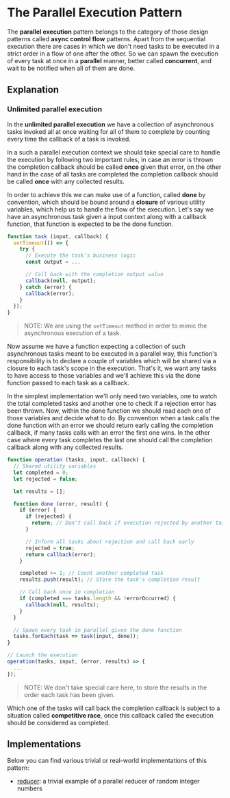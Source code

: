 # The Parallel Execution Pattern #

The **parallel execution** pattern belongs to the category of those design patterns called **async control flow** patterns. Apart from the sequential execution there are cases in which we don't need tasks to be executed in a strict order in a flow of one after the other. So we can spawn the execution of every task at once in a **parallel** manner, better called **concurrent**, and wait to be notified when all of them are done.

## Explanation ##

### Unlimited parallel execution ###

In the **unlimited parallel execution** we have a collection of asynchronous tasks invoked all at once waiting for all of them to complete by counting every time the callback of a task is invoked.

In a such a parallel execution context we should take special care to handle the execution by following two important rules, in case an error is thrown the completion callback should be called **once** given that error, on the other hand in the case of all tasks are completed the completion callback should be called **once** with any collected results.

In order to achieve this we can make use of a function, called **done** by convention, which should be bound around a **closure** of various utility variables, which help us to handle the flow of the execution. Let's say we have an asynchronous task given a input context along with a callback function, that function is expected to be the done function.

```javascript
function task (input, callback) {
  setTimeout(() => {
    try {
      // Execute the task's business logic
      const output = ...

      // Call back with the completion output value
      callback(null, output);
    } catch (error) {
      callback(error);
    }
  });
}
```

> NOTE: We are using the `setTimeout` method in order to mimic the asynchronous execution of a task.

Now assume we have a function expecting a collection of such asynchronous tasks meant to be executed in a parallel way, this function's responsibility is to declare a couple of variables which will be shared via a closure to each task's scope in the execution. That's it, we want any tasks to have access to those variables and we'll achieve this via the done function passed to each task as a callback.

In the simplest implementation we'll only need two variables, one to watch the total completed tasks and another one to check if a rejection error has been thrown. Now, within the done function we should read each one of those variables and decide what to do. By convention when a task calls the done function with an error we should return early calling the completion callback, if many tasks calls with an error the first one wins. In the other case where every task completes the last one should call the completion callback along with any collected results.

```javascript
function operation (tasks, input, callback) {
  // Shared utility variables
  let completed = 0;
  let rejected = false;

  let results = [];

  function done (error, result) {
    if (error) {
      if (rejected) {
        return; // Don't call back if execution rejected by another task
      }

      // Inform all tasks about rejection and call back early
      rejected = true;
      return callback(error);
    }

    completed += 1; // Count another completed task
    results.push(result); // Store the task's completion result

    // Call back once in completion
    if (completed === tasks.length && !errorOccurred) {
      callback(null, results);
    }
  }

  // Spawn every task in parallel given the done function
  tasks.forEach(task => task(input, done));
}

// Launch the execution
operation(tasks, input, (error, results) => {
  ...
});
```

> NOTE: We don't take special care here, to store the results in the order each task has been given.

Which one of the tasks will call back the completion callback is subject to a situation called **competitive race**, once this callback called the execution should be considered as completed.

## Implementations ##

Below you can find various trivial or real-world implementations of this pattern:

* [reducer](reducer.js): a trivial example of a parallel reducer of random integer numbers